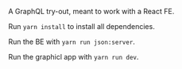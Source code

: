 A GraphQL try-out, meant to work with a React FE.


Run `yarn install` to install all dependencies.

Run the BE with `yarn run json:server`.

Run the graphicl app with `yarn run dev`.

